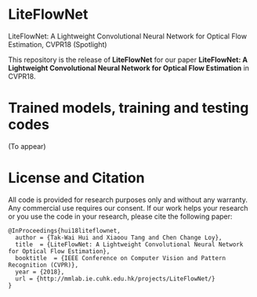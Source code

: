 # LiteFlowNet
LiteFlowNet: A Lightweight Convolutional Neural Network for Optical Flow Estimation, CVPR18 (Spotlight)

This repository is the release of <strong>LiteFlowNet</strong> for our paper <strong>LiteFlowNet: A Lightweight Convolutional Neural Network for Optical Flow Estimation</strong></a> in CVPR18.

# Trained models, training and testing codes
(To appear)

# License and Citation
All code is provided for research purposes only and without any warranty. Any commercial use requires our consent. If our work helps your research or you use the code in your research, please cite the following paper:

<pre><code>@InProceedings{hui18liteflownet,  
  author = {Tak-Wai Hui and Xiaoou Tang and Chen Change Loy},  
  title  = {LiteFlowNet: A Lightweight Convolutional Neural Network for Optical Flow Estimation},  
  booktitle  = {IEEE Conference on Computer Vision and Pattern Recognition (CVPR)},  
  year = {2018},  
  url = {http://mmlab.ie.cuhk.edu.hk/projects/LiteFlowNet/}
}
